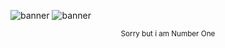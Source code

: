 ![banner](https://placehold.co/1000x200/000/FFF?text=IntelBroker+Next-Gen)
![banner](https://placehold.co/1000x200/000/FFF?text=Find+Information+About+Anyone,+Anywhere)
<p align="center"> <sub>Sorry but i am Number One</sub> </p>
